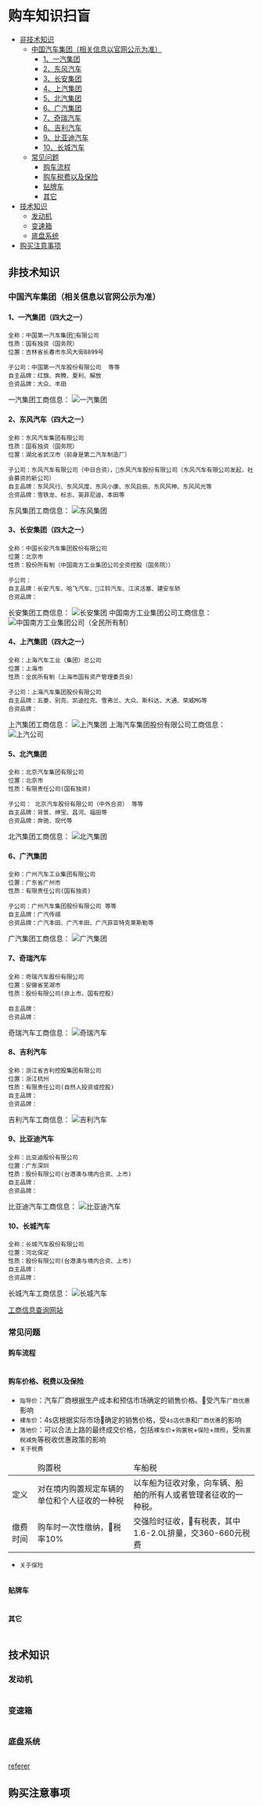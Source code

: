  # 购车知识扫盲
- [非技术知识](#非技术知识)
    - [中国汽车集团（相关信息以官网公示为准）](#中国汽车集团相关信息以官网公示为准)
        - [1、一汽集团](#1一汽集团四大之一)
        - [2、东风汽车](#2东风汽车四大之一)
        - [3、长安集团](#3长安集团四大之一)
        - [4、上汽集团](#4上汽集团四大之一)
        - [5、北汽集团](#5北汽集团)
        - [6、广汽集团](#6广汽集团)
        - [7、奇瑞汽车](#7奇瑞汽车)
        - [8、吉利汽车](#8吉利汽车)
        - [9、比亚迪汽车](#9比亚迪汽车)
        - [10、长城汽车](#10长城汽车)
    - [常见问题](#常见问题)
        - [购车流程](#购车流程)
        - [购车税费以及保险](#购车税费以及保险)
        - [贴牌车](#贴牌车)
        - [其它](#其它)
- [技术知识](#技术知识)
    - [发动机](#发动机)
    - [变速箱](#变速箱)
    - [底盘系统](#底盘系统)
- [购买注意事项](#购买注意事项)

## 非技术知识
### 中国汽车集团（相关信息以官网公示为准）

#### 1、一汽集团（四大之一）
```
全称：中国第一汽车集团有限公司
性质：国有独资（国务院）
位置：吉林省长春市东风大街8899号

子公司：中国第一汽车股份有限公司  等等
自主品牌：红旗、奔腾、夏利、解放
合资品牌：大众、丰田
```
一汽集团工商信息：
![一汽集团](./images/1.png)
#### 2、东风汽车（四大之一）
```
全称：东风汽车集团有限公司
性质：国有独资（国务院）
位置：湖北省武汉市（前身是第二汽车制造厂）

子公司：东风汽车有限公司（中日合资），东风汽车股份有限公司（东风汽车有限公司发起，社会募资的新公司）
自主品牌：东风风行、东风风度、东风小康、东风启辰、东风风神、东风风光等
合资品牌：雪铁龙、标志、英菲尼迪、本田等
```
东风集团工商信息：
![东风集团](./images/2.png)
#### 3、长安集团（四大之一）
```
全称：中国长安汽车集团股份有限公司
位置：北京市
性质：股份所有制（中国南方工业集团公司全资控股（国务院））

子公司：
自主品牌：长安汽车、哈飞汽车、江铃汽车、江滨活塞、建安车轿
合资品牌：
```
长安集团工商信息：
![长安集团](./images/3.png)
中国南方工业集团公司工商信息：
![中国南方工业集团公司（全民所有制）](./images/3-1.png)
#### 4、上汽集团（四大之一）
```
全称：上海汽车工业（集团）总公司
位置：上海市
性质：全民所有制（上海市国有资产管理委员会）

子公司：上海汽车集团股份有限公司
自主品牌：五菱、别克、凯迪拉克、雪弗兰、大众、斯科达、大通、荣威MG等
合资品牌：
```
上汽集团工商信息：
![上汽集团](./images/4.png)
上海汽车集团股份有限公司工商信息：
![上汽公司](./images/4-1.png)
#### 5、北汽集团
```
全称：北京汽车集团有限公司
位置：北京市
性质：有限责任公司(国有独资)

子公司： 北京汽车股份有限公司（中外合资） 等等
自主品牌：背景、绅宝、昌河、福田等
合资品牌：奔驰、现代等
```
北汽集团工商信息：
![北汽集团](./images/5.png)
#### 6、广汽集团
```
全称：广州汽车工业集团有限公司
位置：广东省广州市
性质：有限责任公司(国有独资)	

子公司：广州汽车集团股份有限公司 等等
自主品牌：广汽传祺
合资品牌：广汽本田、广汽丰田、广汽菲亚特克莱斯勒等
```
广汽集团工商信息：
![广汽集团](./images/6.png)
#### 7、奇瑞汽车
```
全称：奇瑞汽车股份有限公司
位置：安徽省芜湖市
性质：股份有限公司(非上市、国有控股)

自主品牌：
合资品牌：
```
奇瑞汽车工商信息：
![奇瑞汽车](./images/7.png)
#### 8、吉利汽车
```
全称：浙江省吉利控股集团有限公司
位置：浙江杭州
性质：有限责任公司(自然人投资或控股)
自主品牌：
合资品牌：
```
吉利汽车工商信息：
![吉利汽车](./images/8.png)
#### 9、比亚迪汽车
```
全称：比亚迪股份有限公司
位置：广东深圳
性质：股份有限公司(台港澳与境内合资、上市)
自主品牌：
合资品牌：
```
比亚迪汽车工商信息：
![比亚迪汽车](./images/9.png)
#### 10、长城汽车
```
全称：长城汽车股份有限公司
位置：河北保定
性质：股份有限公司(台港澳与境内合资、上市)
自主品牌：
合资品牌：
```
长城汽车工商信息：
![长城汽车](./images/10.png)

[工商信息查询网站](https://www.qixin.com/)
### 常见问题
#### 购车流程
```
```
#### 购车价格、税费以及保险
* `指导价`：汽车厂商根据生产成本和预估市场确定的销售价格。受汽车`厂商优惠`影响
* `裸车价`：4s店根据实际市场确定的销售价格，受`4s店优惠`和`厂商优惠`的影响
* `落地价`：可以合法上路的最终成交价格，包括`裸车价`+`购置税`+`保险`+`牌照`，受`购置税减免`等税收优惠政策的影响
* `关于税费`
<table>
    <thead>
        <tr>
            <td></td>
            <td>购置税</td>
            <td>车船税</td>
        </tr>
    </thead>
    <tbody>
        <tr>
            <td>定义</td>
            <td>对在境内购置规定车辆的单位和个人征收的一种税</td>
            <td>以车船为征收对象，向车辆、船舶的所有人或者管理者征收的一种税。</td>
        </tr>
        <tr>
            <td>缴费时间</td>
            <td>购车时一次性缴纳，税率10%</td>
            <td>交强险时征收，有税表，其中1.6-2.0L排量，交360-660元税费</td>
        </tr>
    </tbody>
</table>

* `关于保险`
```
```
#### 贴牌车
```
```
#### 其它
```
```
## 技术知识
### 发动机
```
```
### 变速箱
```
```
### 底盘系统
```
```
[referer](https://www.sohu.com/a/154943959_99942089)
## 购买注意事项
